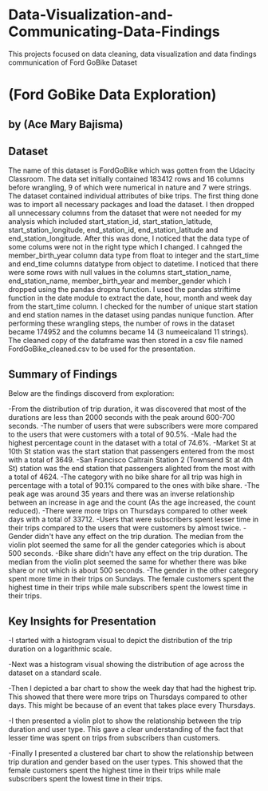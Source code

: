 # Data-Visualization-and-Communicating-Data-Findings
This projects focused on data cleaning, data visualization and data findings communication of Ford GoBike Dataset
# (Ford GoBike Data Exploration)
## by (Ace Mary Bajisma)


## Dataset

The name of this dataset is FordGoBike which was gotten from the Udacity Classroom. The data set initially contained 183412 rows and 16 columns before wrangling, 9 of which were numerical in nature and 7 were strings. The dataset contained individual attributes of bike trips.
The first thing done was to import all necessary packages and load the dataset. I then dropped all unnecessary columns from the dataset that were not needed for my analysis which included start_station_id, start_station_latitude, start_station_longitude, end_station_id, end_station_latitude and end_station_longitude. After this was done, I noticed that the data type of some colums were not in the right type which I changed. I cahnged the member_birth_year column data type from float to integer and the start_time and end_time columns datatype from object to datetime. I noticed that there were some rows with null values in the columns start_station_name, end_station_name, member_birth_year and member_gender which I dropped using the pandas dropna function. I used the pandas striftime function in the date module to extract the date, hour, month and week day from the start_time column. I checked for the number of unique start station and end station names in the dataset using pandas nunique function. After performing these wrangling steps, the number of rows in the dataset became 174952 and the columns became 14 (3 numeeicaland 11 strings). The cleaned copy of the dataframe was then stored in a csv file named FordGoBike_cleaned.csv to be used for the presentation.


## Summary of Findings

Below are the findings discoverd from exploration:

-From the distribution of trip duration, it was discovered that most of the durations are less than 2000 seconds with the peak around 600-700 seconds.
-The number of users that were subscribers were more compared to the users that were customers with a total of 90.5%.
-Male had the highest percentage count in the dataset with a total of 74.6%.
-Market St at 10th St station was the start station that passengers entered from the most with a total of 3649.
-San Francisco Caltrain Station 2 (Townsend St at 4th St) station was the end station that passengers alighted from the most with a total of 4624.
-The category with no bike share for all trip was high in percentage with a total of 90.1% compared to the ones with bike share.
-The peak age was around 35 years and there was an inverse relationship between an increase in age and the count (As the age increased, the count reduced).
-There were more trips on Thursdays compared to other week days with a total of 33712.
-Users that were subscribers spent lesser time in their trips compared to the users that were customers by almost twice.
-Gender didn't have any effect on the trip duration. The median from the violin plot seemed the same for all the gender categories which is about 500 seconds.
-Bike share didn't have any effect on the trip duration. The median from the violin plot seemed the same for whether there was bike share or not which is about 500 seconds.
-The gender in the other category spent more time in their trips on Sundays.
The female customers spent the highest time in their trips while male subscribers spent the lowest time in their trips.


## Key Insights for Presentation

-I started with a histogram visual to depict the distribution of the trip duration on a logarithmic scale.

-Next was a histogram visual showing the distribution of age across the dataset on a standard scale.

-Then I depicted a bar chart to show the week day that had the highest trip. This showed that there were more trips on Thursdays compared to other days. This might be because of an event that takes place every Thursdays.

-I then presented a violin plot to show the relationship between the trip duration and user type. This gave a clear understanding of the fact that lesser time was spent on trips from subscribers than customers.

-Finally I presented a clustered bar chart to show the relationship between trip duration and gender based on the user types. This showed that the female customers spent the highest time in their trips while male subscribers spent the lowest time in their trips.
